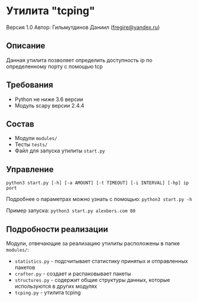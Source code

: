 # Утилита "tcping"
Версия 1.0
Автор: Гильмутдинов Даниил (fregire@yandex.ru)

## Описание
Данная утилита позволяет определить доступность ip по определенному порту с помощью tcp

## Требования
* Python не ниже 3.6 версии
* Модуль scapy версии 2.4.4

## Состав
* Модули `modules/`
* Тесты `tests/`
* Файл для запуска утилиты `start.py`

## Управление
`python3 start.py [-h] [-a AMOUNT] [-t TIMEOUT] [-i INTERVAL] [-hp] ip port`

Подробнее о параметрах можно узнать с помощью:
`python3 start.py -h`

Пример запуска:
`python3 start.py alexbers.com 80`


## Подробности реализации
Модули, отвечающие за реализацию утилиты расположены в папке `modules/`:
* `statistics.py` - подсчитывает статистику принятых и отправленных пакетов
* `crafter.py` - создает и распаковывает пакеты
* `structures.py` - содержит общие структуры данных, которые используются в других модулях
* `tcping.py` - утилита tcping
